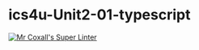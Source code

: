 # ics4u-Unit2-01-typescript

[![Mr Coxall's Super Linter](https://github.com/Peter-Gemmell/ics4u-Unit2-01-typescript/workflows/Mr%20Coxall's%20Super%20Linter/badge.svg)](https://github.com/Peter-Gemmell/ics4u-Unit2-01-typescript/actions/)
